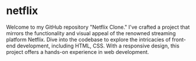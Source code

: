 # netflix
Welcome to my GitHub repository "Netflix Clone." I've crafted a project that mirrors the functionality and visual appeal of the renowned streaming platform Netflix. Dive into the codebase to explore the intricacies of front-end development, including HTML, CSS. With a responsive design, this project offers a hands-on experience in web development.
